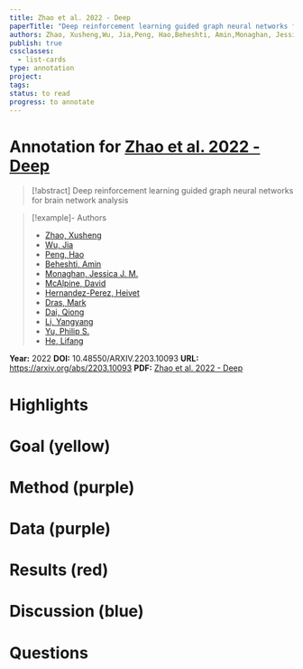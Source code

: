 ```yaml
---
title: Zhao et al. 2022 - Deep
paperTitle: "Deep reinforcement learning guided graph neural networks for brain network analysis"
authors: Zhao, Xusheng,Wu, Jia,Peng, Hao,Beheshti, Amin,Monaghan, Jessica J. M.,McAlpine, David,Hernandez-Perez, Heivet,Dras, Mark,Dai, Qiong,Li, Yangyang,Yu, Philip S.,He, Lifang
publish: true
cssclasses:
  - list-cards
type: annotation
project:
tags:
status: to read
progress: to annotate
---
```

# Annotation for [Zhao et al. 2022 - Deep](Papers/References/Zhao%20et%20al.%202022%20-%20Deep)

> [!abstract] Deep reinforcement learning guided graph neural networks for brain network analysis

> [!example]- Authors
> - [Zhao, Xusheng](Zhao%2C%20Xusheng)
> - [Wu, Jia](Wu%2C%20Jia)
> - [Peng, Hao](Peng%2C%20Hao)
> - [Beheshti, Amin](Beheshti%2C%20Amin)
> - [Monaghan, Jessica J. M.](Monaghan%2C%20Jessica%20J.%20M.)
> - [McAlpine, David](McAlpine%2C%20David)
> - [Hernandez-Perez, Heivet](Hernandez-Perez%2C%20Heivet)
> - [Dras, Mark](Dras%2C%20Mark)
> - [Dai, Qiong](Dai%2C%20Qiong)
> - [Li, Yangyang](Li%2C%20Yangyang)
> - [Yu, Philip S.](Yu%2C%20Philip%20S.)
> - [He, Lifang](He%2C%20Lifang)

**Year:** 2022
**DOI:** 10.48550/ARXIV.2203.10093
**URL:** https://arxiv.org/abs/2203.10093
**PDF:** [Zhao et al. 2022 - Deep](Papers/PDFs/Zhao%20et%20al.%202022%20-%20Deep%20reinforcement%20learning%20guided%20graph%20neural%20networks%20for%20brain%20network%20analysis.pdf)

# Highlights


# Goal (yellow)


# Method (purple)


# Data (purple)


# Results (red)


# Discussion (blue)


# Questions

